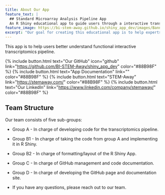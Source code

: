 ```yaml
---
title: About Our App
feature_text: |
  ## Standard Microarray Analysis Pipeline App
  An R Shiny educational app to guide users through a interactive transcriptomics pipeline
feature_image: https://bi-stem-away.github.io/shiny_app_dev/images/Banner3.jpg
excerpt: "Our goal for creating this educational app is to help experts and intellectuals easily access the transcriptomics information and data they need. On this web page, users can view the project details via the links on the front page."
---
```


This app is to help users better understand functional interactive transcriptomics pipeline.

{% include button.html text="Our GitHub" icon="github" link="https://github.com/BI-STEM-Away/shiny_app_dev" color="#88B98F" %} {% include button.html text="App Documentation" link="" color="#88B98F" %} {% include button.html text="STEM-Away"  link="https://stemaway.com/" color="#88B98F" %} {% include button.html text="Our LinkedIn" link="https://www.linkedin.com/company/stemaway/" color="#88B98F" %}

  ## Team Structure
  Our team consists of five sub-groups:

- Group A - In charge of developing code for the transcriptomics pipeline.

- Group B1 - In charge of taking the code from group A and implementing it in R Shiny.

- Group B2 - In charge of formatting/layout of the R Shiny App.

- Group C - In charge of GitHub management and code documentation.

- Group D - In charge of developing the GitHub page and documentation site. 

- If you have any questions, please reach out to our team.

